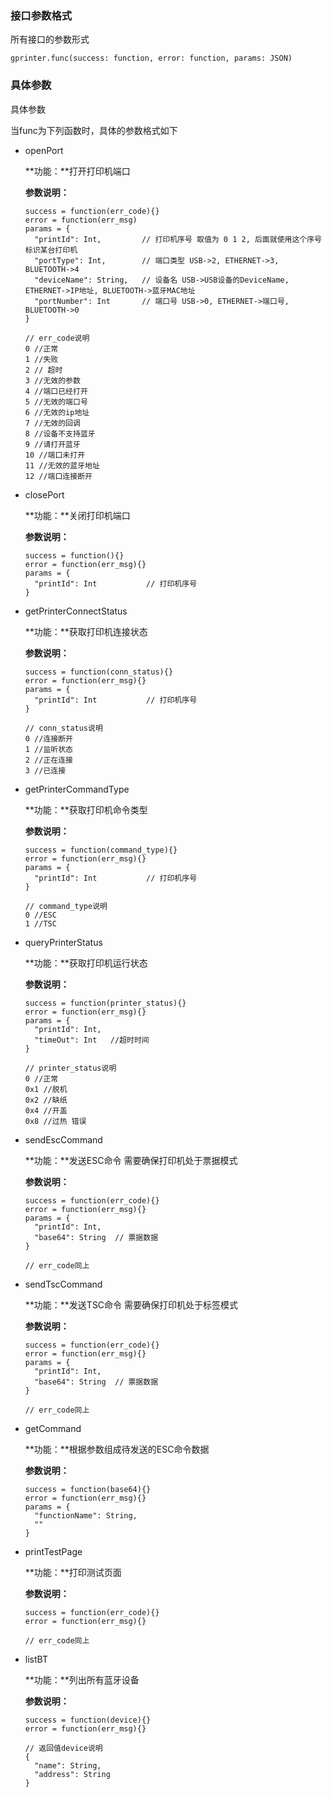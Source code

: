 ### 接口参数格式

所有接口的参数形式

```
gprinter.func(success: function, error: function, params: JSON)
```

### 具体参数

具体参数

当func为下列函数时，具体的参数格式如下

- openPort

  **功能：**打开打印机端口

  **参数说明：**

  ```
  success = function(err_code){}
  error = function(err_msg)
  params = {
    "printId": Int,         // 打印机序号 取值为 0 1 2, 后面就使用这个序号标识某台打印机
    "portType": Int,        // 端口类型 USB->2, ETHERNET->3, BLUETOOTH->4
    "deviceName": String,   // 设备名 USB->USB设备的DeviceName, ETHERNET->IP地址, BLUETOOTH->蓝牙MAC地址
    "portNumber": Int       // 端口号 USB->0, ETHERNET->端口号, BLUETOOTH->0
  }

  // err_code说明
  0 //正常
  1 //失败
  2 // 超时
  3 //无效的参数
  4 //端口已经打开
  5 //无效的端口号
  6 //无效的ip地址
  7 //无效的回调
  8 //设备不支持蓝牙
  9 //请打开蓝牙
  10 //端口未打开
  11 //无效的蓝牙地址
  12 //端口连接断开
  ```


- closePort

  **功能：**关闭打印机端口

   **参数说明：**

  ```
  success = function(){}
  error = function(err_msg){}
  params = {
    "printId": Int           // 打印机序号
  }
  ```

- getPrinterConnectStatus

  **功能：**获取打印机连接状态

  **参数说明：**

  ```
  success = function(conn_status){}
  error = function(err_msg){}
  params = {
    "printId": Int           // 打印机序号
  }

  // conn_status说明
  0 //连接断开
  1 //监听状态
  2 //正在连接
  3 //已连接
  ```

- getPrinterCommandType

  **功能：**获取打印机命令类型

  **参数说明：**

  ```
  success = function(command_type){}
  error = function(err_msg){}
  params = {
    "printId": Int           // 打印机序号
  }

  // command_type说明
  0 //ESC
  1 //TSC
  ```

- queryPrinterStatus

  **功能：**获取打印机运行状态

  **参数说明：**

  ```
  success = function(printer_status){}
  error = function(err_msg){}
  params = {
    "printId": Int,
    "timeOut": Int   //超时时间
  }

  // printer_status说明
  0 //正常
  0x1 //脱机
  0x2 //缺纸
  0x4 //开盖
  0x8 //过热 错误
  ```

- sendEscCommand

  **功能：**发送ESC命令 需要确保打印机处于票据模式

  **参数说明：**

  ```
  success = function(err_code){}
  error = function(err_msg){}
  params = {
    "printId": Int,
    "base64": String  // 票据数据
  }

  // err_code同上
  ```

- sendTscCommand

  **功能：**发送TSC命令 需要确保打印机处于标签模式

  **参数说明：**

  ```
  success = function(err_code){}
  error = function(err_msg){}
  params = {
    "printId": Int,
    "base64": String  // 票据数据
  }

  // err_code同上
  ```

- getCommand

  **功能：**根据参数组成待发送的ESC命令数据

  **参数说明：**

  ```
  success = function(base64){}
  error = function(err_msg){}
  params = {
    "functionName": String,
    ""
  }
  ```

- printTestPage

  **功能：**打印测试页面

  **参数说明：**

  ```
  success = function(err_code){}
  error = function(err_msg){}

  // err_code同上
  ```

- listBT

  **功能：**列出所有蓝牙设备

  **参数说明：**

  ```
  success = function(device){}
  error = function(err_msg){}

  // 返回值device说明
  {
    "name": String,
    "address": String
  }
  ```

  ​
